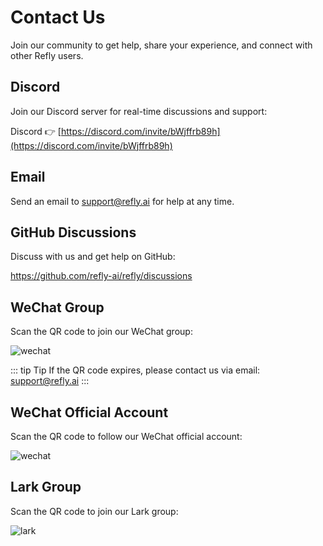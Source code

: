 # Contact Us

Join our community to get help, share your experience, and connect with other Refly users.

## Discord

Join our Discord server for real-time discussions and support:

Discord 👉 [https://discord.com/invite/bWjffrb89h](https://discord.com/invite/bWjffrb89h)

## Email

Send an email to support@refly.ai for help at any time.

## GitHub Discussions

Discuss with us and get help on GitHub:

https://github.com/refly-ai/refly/discussions

## WeChat Group

Scan the QR code to join our WeChat group:

![wechat](/images/wechat-qrcode.webp)

::: tip Tip
If the QR code expires, please contact us via email: support@refly.ai
:::

## WeChat Official Account

Scan the QR code to follow our WeChat official account:

![wechat](/images/wechat-group-qrcode.webp)

## Lark Group

Scan the QR code to join our Lark group:

![lark](/images/lark-qrcode.webp)

